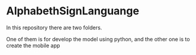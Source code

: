 # AlphabethSignLanguange

In this repository there are two folders.

One of them is for develop the model using python, and the other one is to create the mobile app
